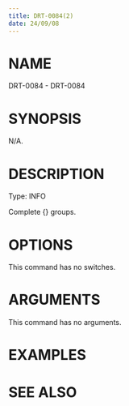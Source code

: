 ```yaml
---
title: DRT-0084(2)
date: 24/09/08
---
```


# NAME

DRT-0084 - DRT-0084

# SYNOPSIS

N/A.

# DESCRIPTION

Type: INFO

Complete {} groups.

# OPTIONS

This command has no switches.

# ARGUMENTS

This command has no arguments.

# EXAMPLES

# SEE ALSO
